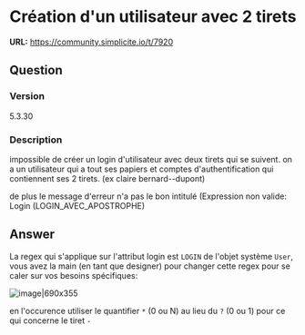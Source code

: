 # Création d'un utilisateur avec 2 tirets

**URL:** https://community.simplicite.io/t/7920

## Question
### Version
5.3.30

### Description

impossible de créer un login d'utilisateur avec deux tirets qui se suivent.
on a un utilisateur qui a tout ses papiers et comptes d'authentification qui contiennent ses 2 tirets. (ex claire bernard--dupont)

de plus le message d'erreur n'a pas le bon intitulé (Expression non valide: Login (LOGIN_AVEC_APOSTROPHE)

## Answer
La regex qui s'applique sur l'attribut login est `LOGIN` de l'objet système `User`, vous avez la main (en tant que designer) pour changer cette regex pour se caler sur vos besoins spécifiques:

![image|690x355](upload://cc7wQfUDi1Me854QjbZvUPCS05M.png)

en l'occurence utiliser le quantifier `*` (0 ou N) au lieu du `?` (0 ou 1) pour ce qui concerne le tiret `-`
